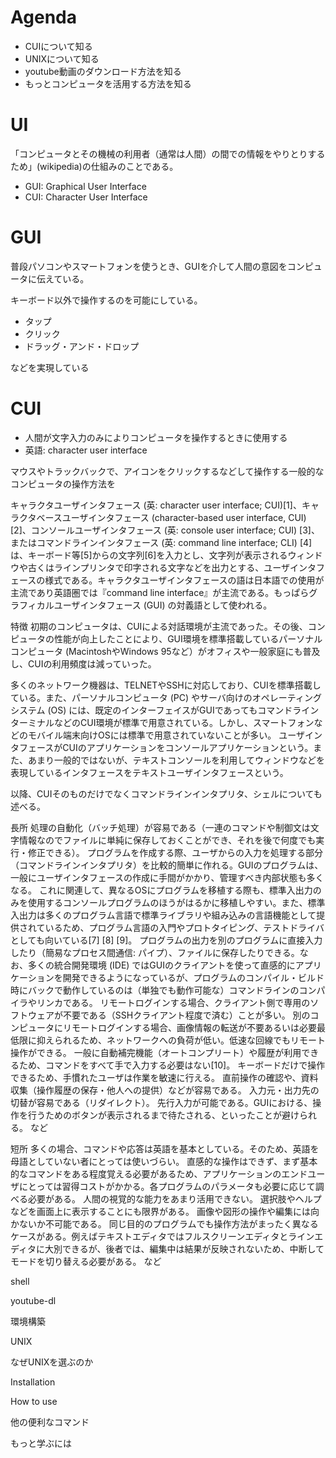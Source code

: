 # Agenda

- CUIについて知る
- UNIXについて知る
- youtube動画のダウンロード方法を知る
- もっとコンピュータを活用する方法を知る

# UI

「コンピュータとその機械の利用者（通常は人間）の間での情報をやりとりするため」(wikipedia)の仕組みのことである。

- GUI: Graphical User Interface
- CUI: Character User Interface

# GUI

普段パソコンやスマートフォンを使うとき、GUIを介して人間の意図をコンピュータに伝えている。

キーボード以外で操作するのを可能にしている。

- タップ
- クリック
- ドラッグ・アンド・ドロップ

などを実現している

# CUI

- 人間が文字入力のみによりコンピュータを操作するときに使用する
- 英語: character user interface

マウスやトラックバックで、アイコンをクリックするなどして操作する一般的なコンピュータの操作方法を

キャラクタユーザインタフェース (英: character user interface; CUI)[1]、キャラクタベースユーザインタフェース (character-based user interface, CUI) [2]、コンソールユーザインタフェース (英: console user interface; CUI) [3]、またはコマンドラインインタフェース (英: command line interface; CLI) [4]は、キーボード等[5]からの文字列[6]を入力とし、文字列が表示されるウィンドウや古くはラインプリンタで印字される文字などを出力とする、ユーザインタフェースの様式である。キャラクタユーザインタフェースの語は日本語での使用が主流であり英語圏では『command line interface』が主流である。もっぱらグラフィカルユーザインタフェース (GUI) の対義語として使われる。

特徴
初期のコンピュータは、CUIによる対話環境が主流であった。その後、コンピュータの性能が向上したことにより、GUI環境を標準搭載しているパーソナルコンピュータ (MacintoshやWindows 95など）がオフィスや一般家庭にも普及し、CUIの利用頻度は減っていった。

多くのネットワーク機器は、TELNETやSSHに対応しており、CUIを標準搭載している。また、パーソナルコンピュータ (PC) やサーバ向けのオペレーティングシステム (OS) には、既定のインターフェイスがGUIであってもコマンドラインターミナルなどのCUI環境が標準で用意されている。しかし、スマートフォンなどのモバイル端末向けOSには標準で用意されていないことが多い。 ユーザインタフェースがCUIのアプリケーションをコンソールアプリケーションという。また、あまり一般的ではないが、テキストコンソールを利用してウィンドウなどを表現しているインタフェースをテキストユーザインタフェースという。

以降、CUIそのものだけでなくコマンドラインインタプリタ、シェルについても述べる。

長所
処理の自動化（バッチ処理）が容易である（一連のコマンドや制御文は文字情報なのでファイルに単純に保存しておくことができ、それを後で何度でも実行・修正できる）。
プログラムを作成する際、ユーザからの入力を処理する部分（コマンドラインインタプリタ）を比較的簡単に作れる。GUIのプログラムは、一般にユーザインタフェースの作成に手間がかかり、管理すべき内部状態も多くなる。
これに関連して、異なるOSにプログラムを移植する際も、標準入出力のみを使用するコンソールプログラムのほうがはるかに移植しやすい。また、標準入出力は多くのプログラム言語で標準ライブラリや組み込みの言語機能として提供されているため、プログラム言語の入門やプロトタイピング、テストドライバとしても向いている[7] [8] [9]。
プログラムの出力を別のプログラムに直接入力したり（簡易なプロセス間通信: パイプ）、ファイルに保存したりできる。なお、多くの統合開発環境 (IDE) ではGUIのクライアントを使って直感的にアプリケーションを開発できるようになっているが、プログラムのコンパイル・ビルド時にバックで動作しているのは（単独でも動作可能な）コマンドラインのコンパイラやリンカである。
リモートログインする場合、クライアント側で専用のソフトウェアが不要である（SSHクライアント程度で済む）ことが多い。
別のコンピュータにリモートログインする場合、画像情報の転送が不要あるいは必要最低限に抑えられるため、ネットワークへの負荷が低い。低速な回線でもリモート操作ができる。
一般に自動補完機能（オートコンプリート）や履歴が利用できるため、コマンドをすべて手で入力する必要はない[10]。
キーボードだけで操作できるため、手慣れたユーザは作業を敏速に行える。
直前操作の確認や、資料収集（操作履歴の保存・他人への提供）などが容易である。
入力元・出力先の切替が容易である（リダイレクト）。
先行入力が可能である。GUIにおける、操作を行うためのボタンが表示されるまで待たされる、といったことが避けられる。
など

短所
多くの場合、コマンドや応答は英語を基本としている。そのため、英語を母語としていない者にとっては使いづらい。
直感的な操作はできず、まず基本的なコマンドをある程度覚える必要があるため、アプリケーションのエンドユーザにとっては習得コストがかかる。各プログラムのパラメータも必要に応じて調べる必要がある。
人間の視覚的な能力をあまり活用できない。
選択肢やヘルプなどを画面上に表示することにも限界がある。
画像や図形の操作や編集には向かないか不可能である。
同じ目的のプログラムでも操作方法がまったく異なるケースがある。例えばテキストエディタではフルスクリーンエディタとラインエディタに大別できるが、後者では、編集中は結果が反映されないため、中断してモードを切り替える必要がある。
など

shell

youtube-dl

環境構築

UNIX

なぜUNIXを選ぶのか

Installation

How to use

他の便利なコマンド

もっと学ぶには